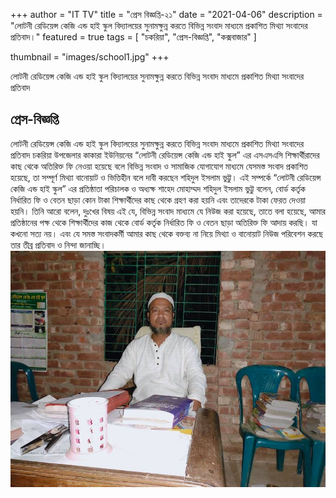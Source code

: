+++
author = "IT TV"
title = "প্রেস বিজ্ঞপ্তি-২১"
date = "2021-04-06"
description = "লোটনী রেডিয়েন্স কেজি এন্ড হাই স্কুল বিদ্যালয়ের সুনামক্ষুন্ন করতে বিভিন্ন সংবাদ মাধ্যমে প্রকাশিত মিথ্যা সংবাদের প্রতিবাদ।"
featured = true
tags = [
    "চকরিয়া",
    "প্রেস-বিজ্ঞপ্তি",
    "কক্সবাজার"
]

thumbnail = "images/school1.jpg"
+++

লোটনী রেডিয়েন্স কেজি এন্ড হাই স্কুল বিদ্যালয়ের সুনামক্ষুন্ন করতে বিভিন্ন সংবাদ মাধ্যমে প্রকাশিত মিথ্যা সংবাদের প্রতিবাদ
<!--more-->

## প্রেস-বিজ্ঞপ্তি

লোটনী রেডিয়েন্স কেজি এন্ড হাই স্কুল বিদ্যালয়ের সুনামক্ষুন্ন করতে বিভিন্ন সংবাদ মাধ্যমে প্রকাশিত মিথ্যা সংবাদের প্রতিবাদ
চকরিয়া উপজেলার কাকারা ইউনিয়নের “লোটনী রেডিয়েন্স কেজি এন্ড হাই স্কুল” এর এসএসএসি শিক্ষার্থীরাদের কাছ থেকে অতিরিক্ত ফি নেওয়া হয়েছে বলে বিভিন্ন সংবাদ ও সামাজিক যোগাযোগ মাধ্যমে যেসমস্ত সংবাদ প্রকাশিত হয়েছে, তা সম্পূর্ণ মিথ্যা বানোয়াট ও ভিত্তিহীন বলে দাবী করছেন শহিদুল ইসলাম ভুট্টু।
এই সম্পর্কে “লোটনী রেডিয়েন্স কেজি এন্ড হাই স্কুল” এর প্রতিষ্ঠাতা পরিচালক ও অধ্যক্ষ শাহেদ মোহাম্মদ শহিদুল ইসলাম ভুট্টু বলেন, বোর্ড কর্তৃক নির্ধারিত ফি ও বেতন  ছাড়া কোন টাকা শিক্ষার্থীদের কাছ থেকে  গ্রহণ করা হয়নি এবং  তাদেরকে টাকা ফেরত দেওয়া হয়নি। তিনি আরো বলেন, দুঃখের বিষয় এই যে, বিভিন্ন সংবাদ মাধ্যমে যে নিউজ করা হয়েছে, তাতে বলা হয়েছে, আমার প্রতিষ্ঠানের পক্ষ থেকে শিক্ষার্থীদের কাজ থেকে বোর্ড কর্তৃক নির্ধারিত ফি ও বেতন  ছাড়া অতিরিক্ত ফি আদায় করছি। যা কখনো সত্য নয়। এবং যে সমস্ত সংবাদকর্মী আমার কাছ থেকে বক্তব্য না নিয়ে মিথ্যা ও বানোয়াট নিউজ পরিবেশন করছে তার তীব্র প্রতিবাদ ও নিন্দা জানাচ্ছি।
<br>
<img src="/images/school1.jpg"></img>

<br>

